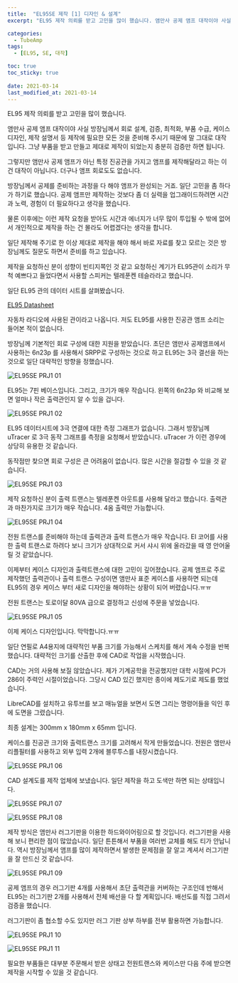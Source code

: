 ```yaml
---
title:  "EL95SE 제작 [1] 디자인 & 설계"
excerpt: "EL95 제작 의뢰를 받고 고민을 많이 했습니다. 앰만사 공제 앰프 대작이야 사실 방장님께서 회로 설계, 검증, 최적화, 부품 수급, 케이스 디자인, 제작 설명서 등 제작에 필요한 모든 것을 준비해 주시기 때문에 말 그대로 대작입니다."

categories:
  - TubeAmp
tags:
  - [EL95, SE, 대작]

toc: true
toc_sticky: true
 
date: 2021-03-14
last_modified_at: 2021-03-14
---
```

EL95 제작 의뢰를 받고 고민을 많이 했습니다.

앰만사 공제 앰프 대작이야 사실 방장님께서 회로 설계, 검증, 최적화, 부품 수급, 케이스 디자인, 제작 설명서 등 제작에 필요한 모든 것을 준비해 주시기 때문에 말 그대로 대작입니다. 그냥 부품을 받고 만들고 제대로 제작이 되었는지 충분히 검증만 하면 됩니다.

그렇지만 앰만사 공제 앰프가 아닌 특정 진공관을 가지고 앰프를 제작해달라고 하는 이건 대작이 아닙니다. 더구나 앰프 회로도도 없습니다.

방장님께서 공제를 준비하는 과정을 다 해야 앰프가 완성되는 거죠. 일단 고민을 좀 하다가 하기로 했습니다. 공제 앰프만 제작하는 것보다 좀 더 실력을 업그래이드하려면 시간과 노력, 경험이 더 필요하다고 생각을 했습니다. 

물론 이후에는 이런 제작 요청을 받아도 시간과 에너지가 너무 많이 투입될 수 밖에 없어서 개인적으로 제작을 하는 건 몰라도 어렵겠다는 생각을 합니다.

일단 제작해 주기로 한 이상 제대로 제작을 해야 해서 바로 자료를 찾고 모르는 것은 방장님께도 질문도 하면서 준비를 하고 있습니다.

제작을 요청하신 분이 성향이 빈티지쪽인 것 같고 요청하신 계기가 EL95관이 소리가 무척 예쁘다고 들었다면서 사용할 스피커는 텔레푼켄 테슬라라고 했습니다. 

일단 EL95 관의 데이터 시트를 살펴봤습니다.

[EL95 Datasheet](/assets/downloads/EL95-Philips.pdf)

자동차 라디오에 사용된 관이라고 나옵니다. 저도 EL95를 사용한 진공관 앰프 소리는 들어본 적이 없습니다. 

방장님께 기본적인 회로 구성에 대한 지원을 받았습니다. 초단은 앰만사 공제앰프에서 사용하는 6n23p 를 사용해서 SRPP로 구성하는 것으로 하고 EL95는 3극 결선을 하는 것으로 일단 대략적인 방향을 정했습니다.    

![EL95SE PRJ1 01](/assets/images/EL95SE_PRJ1_01.jpg)

EL95는 7핀 베이스입니다. 그리고, 크기가 매우 작습니다. 왼쪽의  6n23p 와 비교해 보면 얼마나 작은 출력관인지 알 수 있을 겁니다.

![EL95SE PRJ1 02](/assets/images/EL95SE_PRJ1_02.jpg)

EL95 데이터시트에 3극 연결에 대한 측정 그래프가 없습니다. 그래서 방장님께 uTracer 로 3극 동작 그래프를 측정을 요청해서 받았습니다. uTracer 가 이런 경우에 상당히 유용한 것 같습니다.

동작점만 찾으면 회로 구성은 큰 어려움이 없습니다. 많은 시간을 절감할 수 있을 것 같습니다.

![EL95SE PRJ1 03](/assets/images/EL95SE_PRJ1_03.jpg)

제작 요청하신 분이 출력 트랜스는 텔레푼켄 아웃트를 사용해 달라고 했습니다. 출력관과 마찬가지로 크기가 매우 작습니다. 4옴 출력만 가능합니다. 

![EL95SE PRJ1 04](/assets/images/EL95SE_PRJ1_04.jpg)

전원 트랜스를 준비해야 하는데 출력관과 출력 트랜스가 매우 작습니다. EI 코어를 사용한 출력 트랜스로 하려다 보니 크기가 상대적으로 커서 샤시 위에 올라갔을 때 영 안어울릴 것 같았습니다.

이제부터 케이스 디자인과 출력트랜스에 대한 고민이 깊어졌습니다. 공제 앰프로 주로 제작했던 출력관이나 출력 트랜스 구성이면 앰만사 표준 케이스를 사용하면 되는데 EL95의 경우 케이스 부터 새로 디자인을 해야하는 상황이 되어 버렸습니다.ㅠㅠ

 전원 트랜스는 토로이달 80VA 급으로 결정하고 신성에 주문을 넣었습니다.

![EL95SE PRJ1 05](/assets/images/EL95SE_PRJ1_05.jpg)

이제 케이스 디자인입니다. 막막합니다.ㅠㅠ

일단 연필로 A4용지에 대략적인 부품 크기를 가능해서 스케치를 해서 계속 수정을 반복했습니다. 대략적인 크기를 산출한 후에 CAD로 작업을 시작했습니다.

CAD는 거의 사용해 보질 않았습니다. 제가 기계공학을 전공했지만 대학 시절에 PC가 286이 주력인 시절이었습니다. 그당시 CAD 있긴 했지만 종이에 제도기로 제도를 했었습니다.

LibreCAD를 설치하고 유투브를 보고 매뉴얼을 보면서 도면 그리는 명령어들을 익인 후에 도면을 그렸습니다.

최종 설계는 300mm x 180mm x 65mm 입니다.

케이스를 진공관 크기와 출력트랜스 크기를 고려해서 작게 만들었습니다. 전원은 앰만사 리플필터를 사용하고 외부 입력 2개에 블루투스를 내장시켰습니다. 

![EL95SE PRJ1 06](/assets/images/EL95SE_PRJ1_06.jpg)

CAD 설계도를 제작 업체에 보냈습니다. 일단 제작을 하고 도색만 하면 되는 상태입니다. 

![EL95SE PRJ1 07](/assets/images/EL95SE_PRJ1_07.jpg)

![EL95SE PRJ1 08](/assets/images/EL95SE_PRJ1_08.jpg)

제작 방식은 앰만사 러그기판을 이용한 하드와이어링으로 할 것입니다. 러그기판을 사용해 보니 편리한 점이 많았습니다. 일단 튼튼해서 부품을 여러번 교체를 해도 티가 안납니다. 역시 방장님께서 앰프를 많이 제작하면서 발생한 문제점을 잘 알고 계셔서  러그기판을 잘 만드신 것 같습니다.

![EL95SE PRJ1 09](/assets/images/EL95SE_PRJ1_09.jpg)

공제 앰프의 경우 러그기판 4개를 사용해서 초단 출력관을 커버하는 구조인데 반해서 EL95는 러그기판 2개를 사용해서 전체 배선을 다 할 계획입니다. 배선도를 직접 그려서 검증을 했습니다.

러그기판이 좀 협소할 수도 있지만 러그 기판 상부 하부를 전부 활용하면 가능합니다.

![EL95SE PRJ1 10](/assets/images/EL95SE_PRJ1_10.jpg)

![EL95SE PRJ1 11](/assets/images/EL95SE_PRJ1_11.jpg)

필요한 부품들은 대부분 주문해서 받은 상태고 전원트랜스와 케이스만 다음 주에 받으면 제작을 시작할 수 있을 것 같습니다.